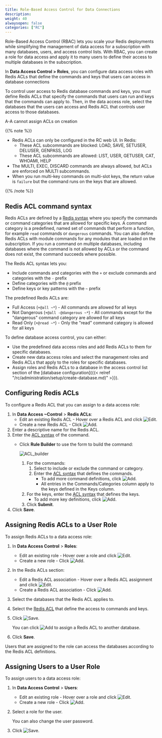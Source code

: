 ```yaml
---
title: Role-Based Access Control for Data Connections
description:
weight: 40
alwaysopen: false
categories: ["RC"]
---
```

Role-Based Access Control (RBAC) lets you scale your Redis deployments while simplifying the management of data access for a subscription with many databases, users, and access control lists.
With RBAC, you can create a role for data access and apply it to many users to define their access to multiple databases in the subscription.

In **Data Access Control > Roles**, you can configure data access roles with Redis ACLs that define the commands and keys that users can access in database connections

To control user access to Redis database commands and keys,
you must define Redis ACLs that specify the commands that users can run and keys that the commands can apply to.
Then, in the data access role, select the databases that the users can access and Redis ACL that controls user access to those databases.

A-A cannot assign ACLs on creation

{{% note %}}

- Redis ACLs can only be configured in the RC web UI.
    In Redis:
    - These ACL subcommands are blocked: LOAD, SAVE, SETUSER, DELUSER, GENPASS, LOG
    - These ACL subcommands are allowed: LIST, USER, GETUSER, CAT, WHOAMI, HELP
- The MULTI, EXEC, DISCARD commands are always allowed, but ACLs are enforced on MULTI subcommands.
- When you run multi-key commands on multi-slot keys, the return value is `failure` but the command runs on the keys that are allowed.

{{% /note %}}

## Redis ACL command syntax

Redis ACLs are defined by a [Redis syntax](https://redis.io/topics/acl#acl-rules) where you specify the commands or command categories that are allowed for specific keys.
A command category is a predefined, named set of commands that perform a function, for example `read` commands or `dangerous` commands.
You can also define Redis ACLs with module commands for any modules that are loaded on the subscription.
If you run a command on multiple databases, including databases where the command is not allowed by ACLs or the command does not exist,
the command succeeds where possible.

The Redis ACL syntax lets you:

- Include commands and categories with the `+` or exclude commands and categories with the `-` prefix
- Define categories with the `@` prefix
- Define keys or key patterns with the `~` prefix

The predefined Redis ACLs are:

- Full Access (`+@all ~*`) - All commands are allowed for all keys
- Not Dangerous (`+@all -@dangerous ~*`) - All commands except for the "dangerous" command category are allowed for all keys
- Read Only (`+@read ~*`) - Only the "read" command category is allowed for all keys

To define database access control, you can either:

- Use the predefined data access roles and add Redis ACLs to them for specific databases.
- Create new data access roles and select the management roles and Redis ACLs that apply to the roles for specific databases.
- Assign roles and Redis ACLs to a database in the access control list section of the [database configuration]({{< relref "/rc/administration/setup/create-database.md)" >}}).

## Configuring Redis ACLs

To configure a Redis ACL that you can assign to a data access role:

1. In **Data Access ~Control** > **Redis ACLs**:
    - Edit an existing Redis ACL - Hover over a Redis ACL and click ![Edit](/images/rc/icon_edit.png#no-click "Edit").
    - Create a new Redis ACL - Click ![Add](/images/rc/icon_add.png#no-click "Add").
1. Enter a descriptive name for the Redis ACL.
1. Enter the [ACL syntax](https://redis.io/topics/acl#acl-rules) of the command.
    - Click **Rule Builder** to use the form to build the command:

        ![ACL_builder](/images/rc/acl_builder.png "ACL_builder")

        1. For the commands:
            1. Select to include or exclude the command or category.
            1. Enter the [ACL syntax](https://redis.io/topics/acl#acl-rules) that defines the commands.
                - To add more command definitions, click ![Add](/images/rc/icon_add.png#no-click "Add").
                - All entries in the Commands/Categories column apply to the keys defined in the Keys column.
        1. For the keys, enter the [ACL syntax](https://redis.io/topics/acl#acl-rules) that defines the keys.
            - To add more key definitions, click ![Add](/images/rc/icon_add.png#no-click "Add").
        1. Click **Submit**.
1. Click **Save**.

## Assigning Redis ACLs to a User Role

To assign Redis ACLs to a data access role:

1. In **Data Access Control** > **Roles**:
    - Edit an existing role - Hover over a role and click ![Edit](/images/rc/icon_edit.png#no-click "Edit").
    - Create a new role - Click ![Add](/images/rc/icon_add.png#no-click "Add").
1. In the Redis ACLs section:
    - Edit a Redis ACL association - Hover over a Redis ACL assignment and click ![Edit](/images/rc/icon_edit.png#no-click "Edit").
    - Create a Redis ACL association - Click ![Add](/images/rc/icon_add.png#no-click "Add").
1. Select the databases that the Redis ACL applies to.
1. Select the [Redis ACL](#configuring-redis-acls) that define the access to commands and keys.
1. Click ![Save](/images/rc/icon_save.png#no-click "Save").

    You can click ![Add](/images/rc/icon_add.png#no-click "Add") to assign a Redis ACL to another database.

1. Click **Save**.

Users that are assigned to the role can access the databases according to the Redis ACL definitions.

## Assigning Users to a User Role

To assign users to a data access role:

1. In **Data Access Control** > **Users**:
    - Edit an existing role - Hover over a role and click ![Edit](/images/rc/icon_edit.png#no-click "Edit").
    - Create a new role - Click ![Add](/images/rc/icon_add.png#no-click "Add").
1. Select a role for the user.

    You can also change the user password.

1. Click ![Save](/images/rc/icon_save.png#no-click "Save").
